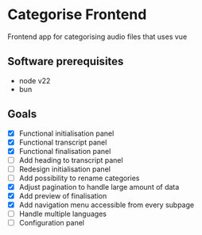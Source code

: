# Categorise Frontend

Frontend app for categorising audio files that uses vue

## Software prerequisites

- node v22
- bun

## Goals

- [x] Functional initialisation panel
- [x] Functional transcript panel
- [x] Functional finalisation panel
- [ ] Add heading to transcript panel
- [ ] Redesign initialisation panel
- [ ] Add possibility to rename categories
- [x] Adjust pagination to handle large amount of data
- [x] Add preview of finalisation
- [x] Add navigation menu accessible from every subpage
- [ ] Handle multiple languages
- [ ] Configuration panel
